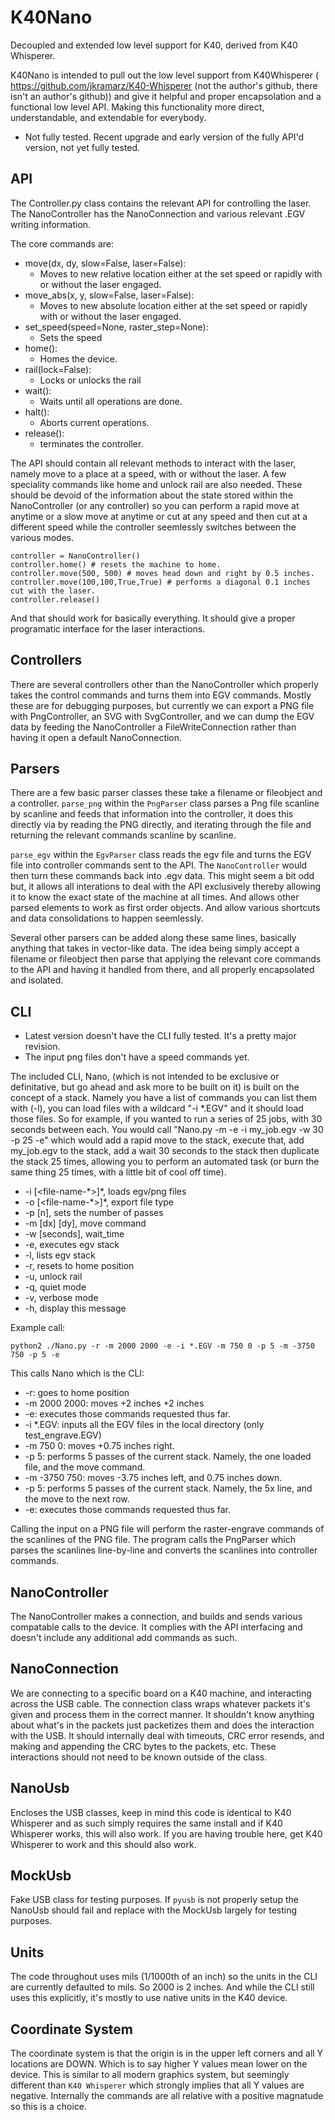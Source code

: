 # K40Nano
Decoupled and extended low level support for K40, derived from K40 Whisperer.

K40Nano is intended to pull out the low level support from K40Whisperer ( https://github.com/jkramarz/K40-Whisperer (not the author's github, there isn't an author's github)) and give it helpful and proper encapsolation and a functional low level API. Making this functionality more direct, understandable, and extendable for everybody.


* Not fully tested. Recent upgrade and early version of the fully API'd version, not yet fully tested.

API
---
The Controller.py class contains the relevant API for controlling the laser. The NanoController has the NanoConnection and various relevant .EGV writing information.

The core commands are:
* move(dx, dy, slow=False, laser=False):
    * Moves to new relative location either at the set speed or rapidly with or without the laser engaged.
* move_abs(x, y, slow=False, laser=False):
    * Moves to new absolute location either at the set speed or rapidly with or without the laser engaged.
* set_speed(speed=None, raster_step=None):
    * Sets the speed
* home():
    * Homes the device.
* rail(lock=False):
    * Locks or unlocks the rail
* wait():
    * Waits until all operations are done.
* halt():
    * Aborts current operations.
* release():
    * terminates the controller.
    
The API should contain all relevant methods to interact with the laser, namely move to a place at a speed, with or without the laser. A few speciality commands like home and unlock rail are also needed. These should be devoid of the information about the state stored within the NanoController (or any controller) so you can perform a rapid move at anytime or a slow move at anytime or cut at any speed and then cut at a different speed while the controller seemlessly switches between the various modes.

    controller = NanoController()
    controller.home() # resets the machine to home.
    controller.move(500, 500) # moves head down and right by 0.5 inches.
    controller.move(100,100,True,True) # performs a diagonal 0.1 inches cut with the laser.
    controller.release()

And that should work for basically everything. It should give a proper programatic interface for the laser interactions.

Controllers
---

There are several controllers other than the NanoController which properly takes the control commands and turns them into EGV commands. Mostly these are for debugging purposes, but currently we can export a PNG file with PngController, an SVG with SvgController, and we can dump the EGV data by feeding the NanoController a FileWriteConnection rather than having it open a default NanoConnection.


Parsers
---
There are a few basic parser classes these take a filename or fileobject and a controller. `parse_png` within the `PngParser` class parses a Png file scanline by scanline and feeds that information into the controller, it does this directly via by reading the PNG directly, and iterating through the file and returning the relevant commands scanline by scanline.

`parse_egv` within the `EgvParser` class reads the egv file and turns the EGV file into controller commands sent to the API. The `NanoController` would then turn these commands back into .egv data. This might seem a bit odd but, it allows all interations to deal with the API exclusively thereby allowing it to know the exact state of the machine at all times. And allows other parsed elements to work as first order objects. And allow various shortcuts and data consolidations to happen seemlessly.

Several other parsers can be added along these same lines, basically anything that takes in vector-like data. The idea being simply accept a filename or fileobject then parse that applying the relevant core commands to the API and having it handled from there, and all properly encapsolated and isolated.

CLI
---
* Latest version doesn't have the CLI fully tested. It's a pretty major revision.
* The input png files don't have a speed commands yet.

The included CLI, Nano, (which is not intended to be exclusive or definitative, but go ahead and ask more to be built on it) is built on the concept of a stack. Namely you have a list of commands you can list them with (-l), you can load files with a wildcard "-i \*.EGV" and it should load those files. So for example, if you wanted to run a series of 25 jobs, with 30 seconds between each. You would call "Nano.py -m <x> <y> -e -i my_job.egv -w 30 -p 25 -e" which would add a rapid move to the stack, execute that, add my_job.egv to the stack, add a wait 30 seconds to the stack then duplicate the stack 25 times, allowing you to perform an automated task (or burn the same thing 25 times, with a little bit of cool off time).

* -i [\<file-name-\*\>]\*, loads egv/png files
* -o [\<file-name-\*\>]\*, export file type
* -p [n], sets the number of passes
* -m [dx] [dy], move command
* -w [seconds], wait_time
* -e, executes egv stack
* -l, lists egv stack
* -r, resets to home position
* -u, unlock rail
* -q, quiet mode
* -v, verbose mode
* -h, display this message


Example call:

`python2 ./Nano.py -r -m 2000 2000 -e -i *.EGV -m 750 0 -p 5 -m -3750 750 -p 5 -e`

This calls Nano which is the CLI:
* -r: goes to home position
* -m 2000 2000: moves +2 inches +2 inches
* -e: executes those commands requested thus far.
* -i \*.EGV: inputs all the EGV files in the local directory (only test_engrave.EGV)
* -m 750 0: moves +0.75 inches right.
* -p 5: performs 5 passes of the current stack. Namely, the one loaded file, and the move command.
* -m -3750 750: moves -3.75 inches left, and 0.75 inches down.
* -p 5: performs 5 passes of the current stack. Namely, the 5x line, and the move to the next row.
* -e: executes those commands requested thus far.

Calling the input on a PNG file will perform the raster-engrave commands of the scanlines of the PNG file. The program calls the PngParser which parses the scanlines line-by-line and converts the scanlines into controller commands. 

NanoController
---
The NanoController makes a connection, and builds and sends various compatable calls to the device. It complies with the API interfacing and doesn't include any additional add commands as such.

NanoConnection
---
We are connecting to a specific board on a K40 machine, and interacting across the USB cable. The connection class wraps whatever packets it's given and process them in the correct manner. It shouldn't know anything about what's in the packets just packetizes them and does the interaction with the USB. It should internally deal with timeouts, CRC error resends, and making and appending the CRC bytes to the packets, etc. These interactions should not need to be known outside of the class.

NanoUsb
---
Encloses the USB classes, keep in mind this code is identical to K40 Whisperer and as such simply requires the same install and if K40 Whisperer works, this will also work. If you are having trouble here, get K40 Whisperer to work and this should also work.


MockUsb
---
Fake USB class for testing purposes. If `pyusb` is not properly setup the NanoUsb should fail and replace with the MockUsb largely for testing purposes.


Units
---
The code throughout uses mils (1/1000th of an inch) so the units in the CLI are currently defaulted to mils. So 2000 is 2 inches. And while the CLI still uses this explicitly, it's mostly to use native units in the K40 device.


Coordinate System
---
The coordinate system is that the origin is in the upper left corners and all Y locations are DOWN. Which is to say higher Y values mean lower on the device. This is similar to all modern graphics system, but seemingly different than `K40 Whisperer` which strongly implies that all Y values are negative. Internally the commands are all relative with a positive magnatude so this is a choice.
